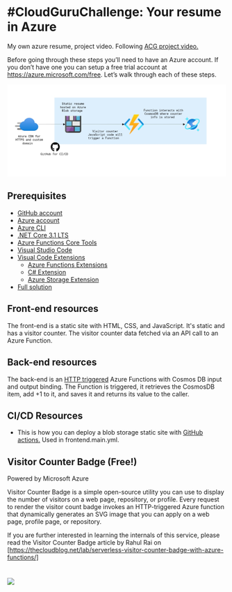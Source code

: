 # #CloudGuruChallenge: Your resume in Azure
My own azure resume, project video. Following [ACG project video.](https://www.youtube.com/watch?v=ieYrBWmkfno)


Before going through these steps you’ll need to have an Azure account. If you don’t have one you can setup a free trial account at https://azure.microsoft.com/free. Let’s walk through each of these steps.

![Diagram](assets/img/diagram.png)

## Prerequisites

- [GitHub account](https://github.com/join)
- [Azure account](https://azure.microsoft.com/en-us/free)
- [Azure CLI](https://docs.microsoft.com/en-us/cli/azure/install-azure-cli)
- [.NET Core 3.1 LTS](https://dotnet.microsoft.com/download/dotnet/3.1)
- [Azure Functions Core Tools](https://docs.microsoft.com/en-us/azure/azure-functions/functions-run-local?tabs=macos%2Ccsharp%2Cbash#install-the-azure-functions-core-tools)
- [Visual Studio Code](https://code.visualstudio.com)
- [Visual Code Extensions](https://code.visualstudio.com/docs/introvideos/extend)
  - [Azure Functions Extensions](https://marketplace.visualstudio.com/items?itemName=ms-azuretools.vscode-azurefunctions)
  - [C# Extension](https://marketplace.visualstudio.com/items?itemName=ms-dotnettools.csharp)
  - [Azure Storage Extension](https://marketplace.visualstudio.com/items?itemName=ms-azuretools.vscode-azurestorage)
- [Full solution](https://github.com/ACloudGuru-Resources/acg-project-azure-resume)

## Front-end resources

The front-end is a static site with HTML, CSS, and JavaScript. It's static and has a visitor counter. The visitor counter data fetched via an API call to an Azure Function.

## Back-end resources

The back-end is an [HTTP triggered](https://docs.microsoft.com/en-us/azure/azure-functions/functions-bindings-http-webhook-trigger?tabs=csharp) Azure Functions with Cosmos DB input and output binding. The Function is triggered, it retrieves the CosmosDB item, add +1 to it, and saves it and returns its value to the caller.

## CI/CD Resources

- This is how you can deploy a blob storage static site with [GitHub actions.](https://docs.microsoft.com/en-us/azure/storage/blobs/storage-blobs-static-site-github-actions) Used in frontend.main.yml.


## Visitor Counter Badge (Free!)
Powered by Microsoft Azure

Visitor Counter Badge is a simple open-source utility you can use to display the number of visitors on a web page, repository, or profile. Every request to render the visitor count badge invokes an HTTP-triggered Azure function that dynamically generates an SVG image that you can apply on a web page, profile page, or repository. 

If you are further interested in learning the internals of this service, please read the Visitor Counter Badge article by Rahul Rai on
[https://thecloudblog.net/lab/serverless-visitor-counter-badge-with-azure-functions/]


#


![](https://badge.tcblabs.net/api/hc/arasouli/index)
